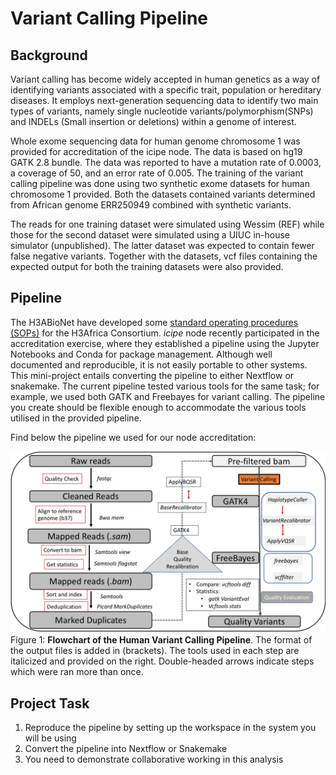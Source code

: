 # Variant Calling Pipeline

## Background

Variant calling has become widely accepted in human genetics as a way of identifying variants associated with a specific trait, population or hereditary diseases. It employs next-generation sequencing data to identify two main types of variants, namely single nucleotide variants/polymorphism(SNPs) and INDELs (Small insertion or deletions) within a genome of interest. 

Whole exome sequencing data for human genome chromosome 1 was provided for accreditation of the icipe node. The data is based on hg19 GATK 2.8 bundle. The data was reported to have a mutation rate of 0.0003, a coverage of 50, and an error rate of 0.005. The training of the variant calling pipeline was done using two synthetic exome datasets for human chromosome 1 provided. Both the datasets contained variants determined from African genome ERR250949 combined with synthetic variants.

The reads for one training dataset were simulated using Wessim (REF) while those for the second dataset were simulated using a UIUC in-house simulator (unpublished). The latter dataset was expected to contain fewer false negative variants. Together with the datasets, vcf files containing the expected output for both the training datasets were also provided.

## Pipeline
The H3ABioNet have developed some [standard operating procedures (SOPs)](https://h3abionet.github.io/H3ABionet-SOPs/Variant-Calling) for the H3Africa Consortium. *icipe* node recently participated in the accreditation exercise, where they established a pipeline using the Jupyter Notebooks and Conda for package management. Although well documented and reproducible, it is not easily portable to other systems. This mini-project entails converting the pipeline to either Nextflow or snakemake. The current pipeline tested various tools for the same task; for example, we used both GATK and Freebayes for variant calling. The pipeline you create should be flexible enough to accommodate the various tools utilised in the provided pipeline. 

Find below the pipeline we used for our node accreditation:

![Variant_Calling](Figure/Variant_Pipeline.png)
Figure 1: **Flowchart of the Human Variant Calling Pipeline**. The format of the output files is added in (brackets). The tools used in each step are italicized and provided on the right. Double-headed arrows indicate steps which were ran more than once.

## Project Task
1. Reproduce the pipeline by setting up the workspace in the system you will be using
2. Convert the pipeline into Nextflow or Snakemake
3. You need to demonstrate collaborative working in this analysis
